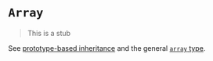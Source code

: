 # `Array`

> This is a stub

See [prototype-based inheritance][concept-prototype-inheritance] and the general [`array` type][type-array].

[concept-prototype-inheritance]: ../info/prototype_inheritance.md
[type-array]: /reference/types/array.md
